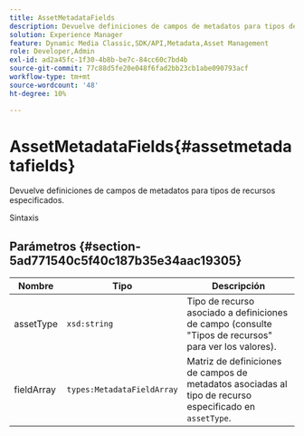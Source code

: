 ```yaml
---
title: AssetMetadataFields
description: Devuelve definiciones de campos de metadatos para tipos de recursos especificados.
solution: Experience Manager
feature: Dynamic Media Classic,SDK/API,Metadata,Asset Management
role: Developer,Admin
exl-id: ad2a45fc-1f30-4b8b-be7c-84cc60c7bd4b
source-git-commit: 77c88d5fe20e048f6fad2bb23cb1abe090793acf
workflow-type: tm+mt
source-wordcount: '48'
ht-degree: 10%

---
```


# AssetMetadataFields{#assetmetadatafields}

Devuelve definiciones de campos de metadatos para tipos de recursos especificados.

Sintaxis

## Parámetros {#section-5ad771540c5f40c187b35e34aac19305}

| Nombre | Tipo | Descripción |
|---|---|---|
| assetType | `xsd:string` | Tipo de recurso asociado a definiciones de campo (consulte &quot;Tipos de recursos&quot; para ver los valores). |
| fieldArray | `types:MetadataFieldArray` | Matriz de definiciones de campos de metadatos asociadas al tipo de recurso especificado en `assetType`. |

